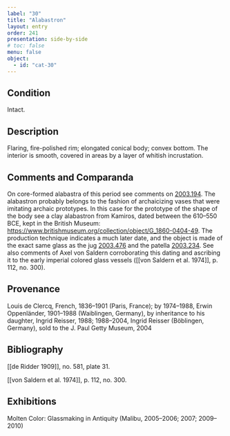 ```yaml
---
label: "30"
title: "Alabastron"
layout: entry
order: 241
presentation: side-by-side
# toc: false
menu: false
object:
  - id: "cat-30"
---
```


## Condition

Intact.

## Description

Flaring, fire-polished rim; elongated conical body; convex bottom. The interior is smooth, covered in areas by a layer of whitish incrustation.

## Comments and Comparanda

On core-formed alabastra of this period see comments on [2003.194](#cat). The alabastron probably belongs to the fashion of archaicizing vases that were imitating archaic prototypes. In this case for the prototype of the shape of the body see a clay alabastron from Kamiros, dated between the 610–550 BCE, kept in the British Museum: <https://www.britishmuseum.org/collection/object/G_1860-0404-49>. The production technique indicates a much later date, and the object is made of the exact same glass as the jug [2003.476](#num) and the patella [2003.234](#num). See also comments of Axel von Saldern corroborating this dating and ascribing it to the early imperial colored glass vessels ([[von Saldern et al. 1974]], p. 112, no. 300).

## Provenance

Louis de Clercq, French, 1836–1901 (Paris, France); by 1974–1988, Erwin Oppenländer, 1901–1988 (Waiblingen, Germany), by inheritance to his daughter, Ingrid Reisser, 1988; 1988–2004, Ingrid Reisser (Böblingen, Germany), sold to the J. Paul Getty Museum, 2004

## Bibliography

[[de Ridder 1909]], no. 581, plate 31.

[[von Saldern et al. 1974]], p. 112, no. 300.

## Exhibitions

Molten Color: Glassmaking in Antiquity (Malibu, 2005–2006; 2007; 2009–2010)